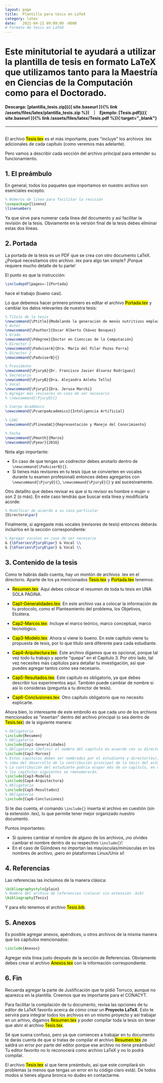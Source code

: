 ```yaml
---
layout: page
title:  Plantilla para tesis en LaTeX
category: latex
date:   2021-04-21 09:09:00 -0600
# Formato de tesis en LaTeX
---
```


# Este minitutorial te ayudará a utilizar la plantilla de tesis en formato LaTeX que utilizamos tanto para la Maestría en Ciencias de la Computación como para el Doctorado.

#### <strong>Descarga:</strong> [plantilla_tesis.zip]({{ site.baseurl }}{% link /assets/files/latex/plantilla_tesis.zip %}) &nbsp; ｜ &nbsp;  <strong>Ejemplo:</strong> [Tesis.pdf]({{ site.baseurl }}{% link /assets/files/latex/Tesis.pdf %}){:target="_blank"}

---

<br>
El archivo <mark class="archivo">Tesis.tex</mark> es el más importante, pues "incluye"
los archivos .tex adicionales de cada capítulo (como veremos más adelante).

Pero vamos a describir cada sección del archivo principal para entender su funcionamiento.

## 1. El preámbulo

En general, todos los paquetes que importamos en nuestro archivo son
esenciales excepto:

~~~latex
% Números de línea para facilitar la revisión
\usepackage{lineno}
\linenumbers
~~~

Ya que sirve para numerar cada línea del documento y así facilitar la revisión de la tesis.
Obviamente en la versión final de la tesis debes eliminar estas dos líneas.

<!--
Otros paquetes que en un momento dado podrían ser opcionales son:
* `\usepackage{xcolor}`: En caso de que no requieras colorear texto. 
* ``:
-->

## 2. Portada

La portada de la tesis es un PDF que se crea con otro documento LaTeX. ¿Porqué necesitamos
otro archivo .tex para algo tan simple? ¡Porque requiere mucho detalle de tu parte!

El punto es que la instrucción:

~~~latex
\includepdf[pages=-]{Portada}
~~~

hace el trabajo (bueno casi).

Lo que debemos hacer primero primero es editar el archivo <mark class="archivo">Portada.tex</mark>
y cambiar los datos relevantes de nuestra tesis:

~~~latex
% Título de la tesis
\newcommand{\Ptitle}{Modelando la generación de menús nutritivos empleando técnicas de Inteligencia Artificial}  
% Autor
\newcommand{\Pauthor}{Oscar Alberto Chávez Bosquez}
% Grado
\newcommand{\Pdegree}{Doctor en Ciencias de la Computación}
% Director 1
\newcommand{\PadviserA}{Dra. María del Pilar Pozos Parra}
% Director 2
\newcommand{\PadviserB}{}

% Presidente
\newcommand{\PjuryA}{Dr. Francisco Javier Álvarez Rodríguez}
% Secretario
\newcommand{\PjuryB}{Dra. Alejandra Anlehu Tello}
% Vocal
\newcommand{\PjuryC}{Dra. Jerusa Marchi}
% Agregar más revisores en caso de ser necesario
% \newcommand{\PjuryD}{}

% Cuerpo Académico
\newcommand{\PcuerpoAcademico}{Inteligencia Artificial}

% LGAC
\newcommand{\PlineaGAC}{Representación y Manejo del Conocimiento}

% Fecha
\newcommand{\Pmonth}{Marzo}
\newcommand{\Pyear}{2016}
~~~

Nota algo importante: 

* En caso de que tengas un codirector debes anotarlo dentro de
`\newcommand{\PadviserB}{}`.
* Si tienes más revisores en tu tesis (que se convierten
en vocales durante tu examen profesional) entonces debes agregarlos con 
`\newcommand{\PjuryD}{}`, `\newcommand{\PjuryE}{}` y así sucesivamente.

Otro detallito que debes revisar es que si tu revisor es hombre o mujer o son 2 (o más).
En este caso tendrás que buscar esta línea y modificarla acorde:

~~~latex
% Modificar de acuerdo a su caso particular
{Directora\par}
~~~

Finalmente, si agregaste más vocales (revisores de tesis) entonces deberás incluirlos
en la sección correspondiente:

~~~latex
% Agregar vocales en caso de ser necesario
& {\bfseries\PjuryD\par} & Vocal \\
& {\bfseries\PjuryE\par} & Vocal \\
~~~

## 3. Contenido de la tesis

Como te habrás dado cuenta, hay un montón de archivos .tex en el directorio. 
Aparte de los ya mencionados <mark class="archivo">Tesis.tex</mark> y
<mark class="archivo">Portada.tex</mark> tenemos:

* <mark class="archivo">Resumen.tex</mark>: Aquí debes colocar el resumen de
toda tu tesis en UNA SOLA PÁGINA.

* <mark class="archivo">Cap1-Generalidades.tex</mark>: En este archivo vas a 
colocar la información de tu protocolo, como el Planteamiento del problema, 
los Objetivos, Etcétera.

* <mark class="archivo">Cap2-Marcos.tex</mark>: Incluye el marco teórico,
marco conceptual, marco tecnológico.

* <mark class="archivo">Cap3-Modelo.tex</mark>: Ahora sí viene lo bueno. En
este capítulo viene tu propuesta de tesis, por lo que título será diferente
para cada estudiante.

* <mark class="archivo">Cap4-Arquitectura.tex</mark>: Este archivo digamos que
es opcional, porque tal vez todo tu trabajo y aporte "quepa" en el Capítulo 3.
Por otro lado, tal vez necesites más capítulos para detallar tu investigación,
así que puedes agregar tantos como sea necesario.

* <mark class="archivo">Cap5-Resultados.tex</mark>: Este capítulo es obligatorio,
ya que debes describir tus experimentos aquí. También puede cambiar de nombre
si así lo consideras (pregunta a tu director de tesis).

* <mark class="archivo">Cap6-Conclusiones.tex</mark>: Otro capítulo obligatorio
que no necesito explicarte.

Ahora bien, lo interesante de este embrollo es que cada uno de los archivos mencionados
se "insertan" dentro del archivo principal (o sea dentro de <mark class="archivo">Tesis.tex</mark>)
de la siguiente manera:

~~~latex
% Obligatorio
\include{Resumen}
% Obligatorio
\include{Cap1-Generalidades}
% Obligatorio (Definir el nombre del capítulo en acuerdo con su director tesis)
\include{Cap2-Marcos}
% Estos capítulos deben ser nombrados por el estudiante y director(es), que de 
% idea del desarrollo de la contribución principal de la tesis del estudiante.
% La contribución del estudiante podría ocupar más de un capítulo, en cuyo caso 
% los capítulos siguientes se reenumerarán.
\include{Cap3-Modelo}
\include{Cap4-Arquitectura}
% Obligatorio
\include{Cap5-Resultados}
% Obligatorio
\include{Cap6-Conclusiones}
~~~

Si te das cuenta, el comando `\include{}` inserta el archivo en cuestión (sin la 
extensión .tex), lo que permite tener mejor organizado nuestro documento.

Puntos importantes:

- Si quieres cambiar el nombre de alguno de los archivos, ¡no olvides cambiar el nombre
dentro de su respectivo `\include{}`!
- En el caso de Güindows no importan las mayúsculas/minúsculas en los nombres de archivo,
¡pero en plataformas Linux/Unix sí!

## 4. Referencias

Las referencias las incluimos de la manera clásica:

~~~latex
\bibliographystyle{plain}
% Nombre del archivo de referencias (colocar sin extensión .bib)
\bibliography{Tesis}
~~~

Y para ello tenemos el archivo <mark class="archivo">Tesis.bib</mark>.

## 5. Anexos

Es posible agregar anexos, apéndices, u otros archivos de la misma manera
que los capítulos mencionados:

~~~latex
\include{Anexos}
~~~

Agregar esta línea justo después de la sección de Referencias. Obviamente debes
crear el archivo <mark class="archivo">Anexos.tex</mark> con la información
correspondiente.

## 6. Fin

Recuerda agregar la parte de Justificación que te pidió Torruco, aunque no aparezca
en la plantilla. Creemos que es importante para el CONACYT.

Para facilitar la compilación de tu documento, revisa las opciones de tu editor
de LaTeX favorito acerca de cómo crear un **Proyecto LaTeX**. Esto te servirá
para integrar todos los archivos en un mismo proyecto y así trabajar en un arhivo,
digamos <mark class="archivo">Resumen.tex</mark> y poder compilar toda la tesis sin
tener que abrir el archivo <mark class="archivo">Tesis.tex</mark>.

Sé que suena confuso, pero ya que comiences a trabajar en tu documento te darás
cuenta de que si tratas de compilar el archivo <mark class="archivo">Resumen.tex</mark>
¡te saldrá un error por parte del editor porque ese archivo no tiene preámbulo!
Tu editor favorito no lo reconocerá como archivo LaTeX y no lo podrá compilar.

El archivo <mark class="archivo">Tesis.tex</mark> sí que tiene preámbulo, así que este
compilará sin problemas (a menos que tengas un error en tu código claro está). De
todos modos si tienes alguna bronca no dudes en contactarme.
